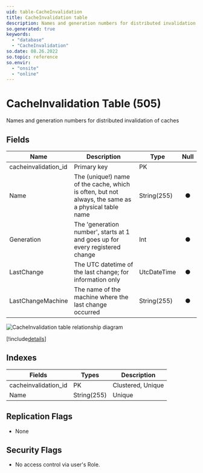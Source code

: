 ```yaml
---
uid: table-CacheInvalidation
title: CacheInvalidation table
description: Names and generation numbers for distributed invalidation of caches
so.generated: true
keywords:
  - "database"
  - "CacheInvalidation"
so.date: 08.26.2022
so.topic: reference
so.envir:
  - "onsite"
  - "online"
---
```


# CacheInvalidation Table (505)

Names and generation numbers for distributed invalidation of caches

## Fields

| Name | Description | Type | Null |
|------|-------------|------|:----:|
|cacheinvalidation\_id|Primary key|PK| |
|Name|The (unique!) name of the cache, which is often, but not always, the same as a physical table name|String(255)|&#x25CF;|
|Generation|The &apos;generation number&apos;, starts at 1 and goes up for every registered change|Int|&#x25CF;|
|LastChange|The UTC datetime of the last change; for information only|UtcDateTime|&#x25CF;|
|LastChangeMachine|The name of the machine where the last change occurred|String(255)|&#x25CF;|


![CacheInvalidation table relationship diagram](./media/CacheInvalidation.png)

[!include[details](./includes/cacheinvalidation.md)]

## Indexes

| Fields | Types | Description |
|--------|-------|-------------|
|cacheinvalidation\_id |PK |Clustered, Unique |
|Name |String(255) |Unique |

## Replication Flags

* None

## Security Flags

* No access control via user's Role.

